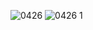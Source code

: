 ![0426](https://cloud.githubusercontent.com/assets/16952223/14284920/33c61196-fb67-11e5-9fbb-065c304085c6.PNG)
![0426 1](https://cloud.githubusercontent.com/assets/16952223/14284921/33da53ae-fb67-11e5-873d-8416297f707c.PNG)
